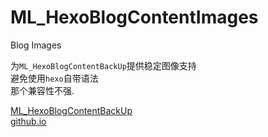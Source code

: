 # ML_HexoBlogContentImages
 Blog Images

为`ML_HexoBlogContentBackUp`提供稳定图像支持  
避免使用`hexo`自带语法  
那个兼容性不强.

[ML_HexoBlogContentBackUp][Blog_Link]  
[github.io][github.io_Link]

[github.io_Link]:userminghaoli.github.io "我的github.io"
[Blog_Link]:https://github.com/UserMingHaoLi/ML_HexoBlogContentBackUp "博客数据本体"
